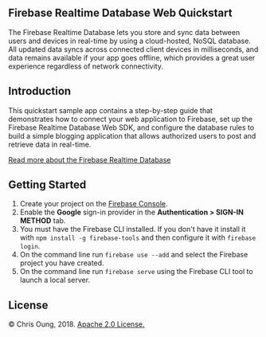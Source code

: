 Firebase Realtime Database Web Quickstart
-----------------------------------------
The Firebase Realtime Database lets you store and sync data between users and devices in real-time by using a cloud-hosted, NoSQL database. All updated data syncs across connected client devices in milliseconds, and data remains available if your app goes offline, which provides a great user experience regardless of network connectivity.

Introduction
------------
This quickstart sample app contains a step-by-step guide that demonstrates how to connect your web application to Firebase, set up the Firebase Realtime Database Web SDK, and configure the database rules to build a simple blogging application that allows authorized users to post and retrieve data in real-time.

[Read more about the Firebase Realtime Database](https://firebase.google.com/docs/database/)

Getting Started
---------------

 1. Create your project on the [Firebase Console](https://console.firebase.google.com).
 1. Enable the **Google** sign-in provider in the **Authentication > SIGN-IN METHOD** tab.
 1. You must have the Firebase CLI installed. If you don't have it install it with `npm install -g firebase-tools` and then configure it with `firebase login`.
 1. On the command line run `firebase use --add` and select the Firebase project you have created.
 1. On the command line run `firebase serve` using the Firebase CLI tool to launch a local server.


License
-------

© Chris Oung, 2018. [Apache 2.0 License.](https://github.com/chrisoung/firebase-realtime-database/blob/master/LICENSE)
